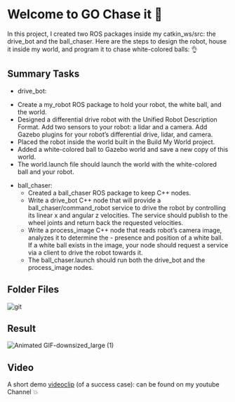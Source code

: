 # Welcome to GO Chase it :robot:

In this project, I created two ROS packages inside my catkin_ws/src: the drive_bot and the ball_chaser. Here are the steps to design the robot, house it inside my world, and program it to chase white-colored balls: :ok_hand:

## Summary Tasks
* drive_bot:
- Create a my_robot ROS package to hold your robot, the white ball, and the world.
- Designed a differential drive robot with the Unified Robot Description Format. Add two sensors to your robot: a lidar and a camera. Add Gazebo plugins for your robot’s differential drive, lidar, and camera. 
- Placed the robot inside the world built in the Build My World project.
- Added a white-colored ball to Gazebo world and save a new copy of this world.
- The world.launch file should launch the world with the white-colored ball and your robot.
* ball_chaser: 
  - Created a ball_chaser ROS package to keep C++ nodes.
  - Write a drive_bot C++ node that will provide a ball_chaser/command_robot service to drive the robot by controlling its linear x and angular z velocities. The service should publish to the wheel joints and return back the requested velocities.
  - Write a process_image C++ node that reads robot’s camera image, analyzes it to determine the   - presence and position of a white ball. If a white ball exists in the image, your node should request a service via a client to drive the robot towards it.
  - The ball_chaser.launch should run both the drive_bot and the process_image nodes.
## Folder Files

![git](https://user-images.githubusercontent.com/51816415/77665582-c380a200-6f77-11ea-98b1-20f911f0f56f.JPG)

## Result 

![Animated GIF-downsized_large (1)](https://user-images.githubusercontent.com/51816415/77528045-280f0480-6e85-11ea-9770-7d6c2d0642b9.gif)

## Video

A short demo [videoclip](https://www.youtube.com/watch?v=7m-EOrbj6sM) (of a success case): can be found on my youtube Channel :boom:







